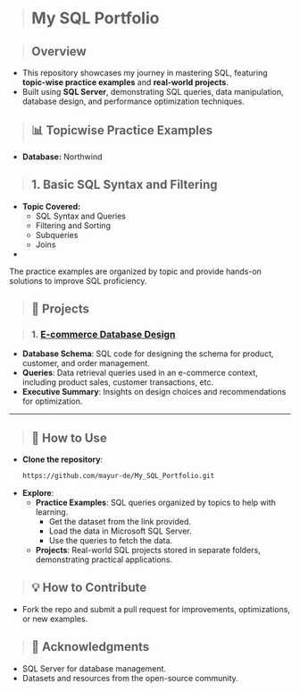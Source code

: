 > # **My SQL Portfolio**

> ## **Overview**
- This repository showcases my journey in mastering SQL, featuring **topic-wise practice examples** and **real-world projects**.
- Built using **SQL Server**, demonstrating SQL queries, data manipulation, database design, and performance optimization techniques.

> ## **📊 Topicwise Practice Examples**
- **Database:** Northwind 
> ## 1. Basic SQL Syntax and Filtering
- **Topic Covered:**
    - SQL Syntax and Queries
    - Filtering and Sorting
    - Subqueries
    - Joins
- 
The practice examples are organized by topic and provide hands-on solutions to improve SQL proficiency.

> ## **📂 Projects**

> ### 1. [**E-commerce Database Design**](https://github.com/yourusername/My-SQL-Portfolio/tree/e-commerce-database)
- **Database Schema**: SQL code for designing the schema for product, customer, and order management.
- **Queries**: Data retrieval queries used in an e-commerce context, including product sales, customer transactions, etc.
- **Executive Summary**: Insights on design choices and recommendations for optimization.


---

> ## **🚀 How to Use**
- **Clone the repository**:
  ```bash
  https://github.com/mayur-de/My_SQL_Portfolio.git
  ```
- **Explore**:
  - **Practice Examples**: SQL queries organized by topics to help with learning.
    - Get the dataset from the link provided.
    - Load the data in Microsoft SQL Server.
    - Use the queries to fetch the data.
  - **Projects**: Real-world SQL projects stored in separate folders, demonstrating practical applications.

> ## **💡 How to Contribute**
- Fork the repo and submit a pull request for improvements, optimizations, or new examples.

> ## **🎉 Acknowledgments**
- SQL Server for database management.
- Datasets and resources from the open-source community.
